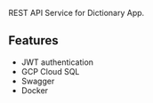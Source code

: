 REST API Service for Dictionary App.

## Features
- JWT authentication
- GCP Cloud SQL
- Swagger
- Docker
